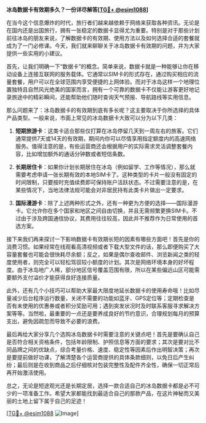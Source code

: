 **冰岛数据卡有效期多久？一份详尽解答[[TG💪+ @esim1088](https://t.me/s/esim1088)]**

在当今这个信息爆炸的时代，旅行者们越来越依赖于网络来获取各种资讯。无论是在国内还是出国旅行，拥有一张稳定的数据卡显得尤为重要。特别是对于那些计划前往冰岛的朋友来说，了解数据卡的有效期、使用方法以及如何选择合适的套餐就成为了一门必修课。今天，我们就来聊聊关于冰岛数据卡有效期的问题，并为大家提供一些实用的小建议。

首先，让我们明确一下“数据卡”的概念。简单来说，数据卡就是一种能够让你在移动设备上连接互联网的服务载体。它通常以SIM卡的形式存在，通过购买相应的流量套餐，用户可以在全球范围内享受便捷的上网体验。而对于冰岛这样一个地理位置独特且自然风光绝美的国家而言，拥有一个可靠的数据卡不仅能让游客更好地记录旅途中的精彩瞬间，还能帮助他们随时查询天气预报、导航路线等实用信息。

那么问题来了：冰岛数据卡的有效期到底有多长呢？这主要取决于你所选择的具体产品类型。一般来说，市面上常见的冰岛数据卡大致可以分为以下几类：

1. **短期旅游卡**：这类卡适合那些仅打算在冰岛停留几天到一周左右的旅客。它们通常提供7天或14天的有效期，期间内你可以尽情享用指定额度内的高速网络服务。值得注意的是，有些运营商还会根据用户的实际需求灵活调整套餐内容，比如增加额外的通话分钟数或者短信条数。

2. **长期居住卡**：如果你计划长期居住在冰岛（例如留学、工作等情况），那么就需要考虑申请一张长期有效的本地SIM卡了。这种类型的卡片一般没有固定的时间限制，只要按时充值续费即可保持账户活跃状态。不过需要注意的是，在某些情况下，当地法律法规可能会对非居民持有此类卡片做出一定要求。

3. **国际漫游卡**：除了上述两种形式之外，还有一种更为方便的选择——国际漫游卡。它允许你在多个国家和地区之间自由切换，并且无需频繁更换SIM卡。不过由于涉及跨国通信协议，其费用往往较高，因此并不推荐作为日常使用的首选方案。

接下来我们再来探讨一下影响数据卡有效期长短的因素有哪些方面吧！首先是你的消费习惯。如果经常在线观看高清视频或者下载大型文件的话，那么即便购买了大容量套餐也可能会很快耗尽余额；反之，如果是偶尔查收邮件、浏览新闻之类的轻度使用者，则完全可以轻松驾驭较小额度的计划。其次是网络环境本身的好坏程度。由于冰岛地广人稀，部分地区信号覆盖范围有限，所以在某些偏远山区可能需要额外支付溢价才能获得良好连接质量。

此外，还有几个小技巧可以帮助大家最大限度地延长数据卡的使用寿命哦！比如尽量减少后台程序运行数量，关闭不需要的功能如蓝牙、GPS定位等；定期检查是否有未使用的优惠券或者积分奖励可用；遇到突发状况时及时联系客服寻求解决方案等等。当然啦，最重要的一点还是要养成良好的节约意识，合理规划每月的预算支出，避免因疏忽而导致不必要的浪费。

最后再给大家分享几个选购冰岛数据卡时需要注意的关键点吧！首先是要确认自己是否符合相关资格条件，包括年龄限制、护照信息等方面的要求；其次是要对比不同品牌之间的优缺点，综合考量价格、速度、稳定性等因素后作出明智决策；再次是要提前做好功课，了解清楚各个运营商提供的具体条款细则，以免日后产生纠纷；最后则是在收到商品之后仔细核对包装完整性及配件齐全性，确保一切正常后再开始激活使用。

总之，无论是短途观光还是长期定居，选择一款合适自己的冰岛数据卡都是必不可少的一项准备工作。希望大家都能找到最适合自己的那款产品，在这片神秘而又美丽的土地上留下属于自己的足迹！

[[TG💪+ @esim1088](https://t.me/s/esim1088) ![Image](https://i.postimg.cc/4NQfJmqS/Snipaste-2025-05-13-00-14-12.png)]